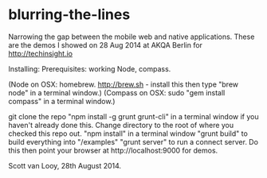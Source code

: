blurring-the-lines
==================

Narrowing the gap between the mobile web and native applications.
These are the demos I showed on 28 Aug 2014 at AKQA Berlin for http://techinsight.io

Installing:
Prerequisites: working Node, compass.

(Node on OSX: homebrew. http://brew.sh - install this then type "brew node" in a terminal window.)
(Compass on OSX: sudo "gem install compass" in a terminal window.)

git clone the repo
"npm install -g grunt grunt-cli" in a terminal window if you haven't already done this.
Change directory to the root of where you checked this repo out.
"npm install" in a terminal window
"grunt build" to build everything into "/examples"
"grunt server" to run a connect server. Do this then point your browser at http://localhost:9000 for demos.

Scott van Looy, 28th August 2014.